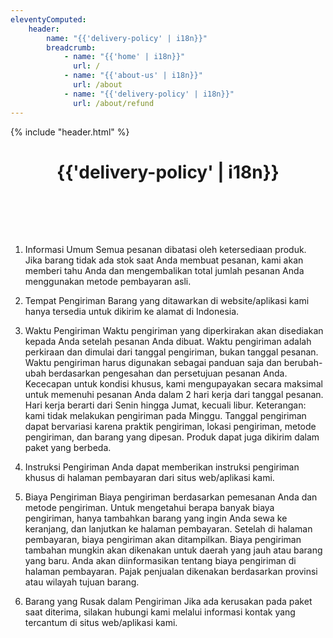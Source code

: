 ```yaml
---
eleventyComputed:
    header:
        name: "{{'delivery-policy' | i18n}}"
        breadcrumb:
            - name: "{{'home' | i18n}}"
              url: /
            - name: "{{'about-us' | i18n}}"
              url: /about
            - name: "{{'delivery-policy' | i18n}}"
              url: /about/refund
---
```

{% include "header.html" %}

<h1 style='text-align: center; padding-bottom: 2vh;'>{{'delivery-policy' | i18n}}</h1>

1. Informasi Umum
Semua pesanan dibatasi oleh ketersediaan produk. Jika barang tidak ada stok saat Anda membuat pesanan, kami akan memberi tahu Anda dan mengembalikan total jumlah pesanan Anda menggunakan metode pembayaran asli.

2. Tempat Pengiriman
Barang yang ditawarkan di website/aplikasi kami hanya tersedia untuk dikirim ke alamat di Indonesia.

3. Waktu Pengiriman
Waktu pengiriman yang diperkirakan akan disediakan kepada Anda setelah pesanan Anda dibuat. Waktu pengiriman adalah perkiraan dan dimulai dari tanggal pengiriman, bukan tanggal pesanan. Waktu pengiriman harus digunakan sebagai panduan saja dan berubah-ubah berdasarkan pengesahan dan persetujuan pesanan Anda.
Kececapan untuk kondisi khusus, kami mengupayakan secara maksimal untuk memenuhi pesanan Anda dalam 2 hari kerja dari tanggal pesanan. Hari kerja berarti dari Senin hingga Jumat, kecuali libur. Keterangan: kami tidak melakukan pengiriman pada Minggu.
Tanggal pengiriman dapat bervariasi karena praktik pengiriman, lokasi pengiriman, metode pengiriman, dan barang yang dipesan. Produk dapat juga dikirim dalam paket yang berbeda.

4. Instruksi Pengiriman
Anda dapat memberikan instruksi pengiriman khusus di halaman pembayaran dari situs web/aplikasi kami.

5. Biaya Pengiriman
Biaya pengiriman berdasarkan pemesanan Anda dan metode pengiriman. Untuk mengetahui berapa banyak biaya pengiriman, hanya tambahkan barang yang ingin Anda sewa ke keranjang, dan lanjutkan ke halaman pembayaran. Setelah di halaman pembayaran, biaya pengiriman akan ditampilkan.
Biaya pengiriman tambahan mungkin akan dikenakan untuk daerah yang jauh atau barang yang baru. Anda akan diinformasikan tentang biaya pengiriman di halaman pembayaran.
Pajak penjualan dikenakan berdasarkan provinsi atau wilayah tujuan barang.

6. Barang yang Rusak dalam Pengiriman
Jika ada kerusakan pada paket saat diterima, silakan hubungi kami melalui informasi kontak yang tercantum di situs web/aplikasi kami.